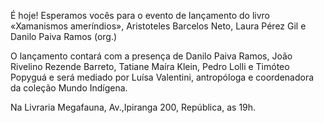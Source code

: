 É hoje! 
Esperamos vocês para o evento de lançamento do livro «Xamanismos ameríndios», Aristoteles Barcelos Neto, Laura Pérez Gil e Danilo Paiva Ramos (org.)

O lançamento contará com a presença de Danilo Paiva Ramos, João Rivelino Rezende Barreto, Tatiane Maíra Klein, Pedro Lolli e Timóteo Popyguá e será mediado por Luísa Valentini, antropóloga e coordenadora da coleção Mundo Indígena.

Na Livraria Megafauna, Av.\,Ipiranga 200, República, as 19h.
